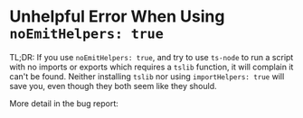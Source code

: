 # Unhelpful Error When Using `noEmitHelpers: true`

TL;DR: If you use `noEmitHelpers: true`, and try to use `ts-node` to run a script with no imports or exports which requires a `tslib` function, it will complain it can't be found. Neither installing `tslib` nor using `importHelpers: true` will save you, even though they both seem like they should.

More detail in the bug report:
